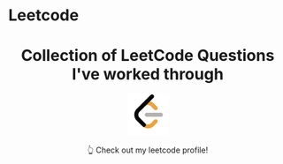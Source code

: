 # Leetcode
<div align = center>
  <h1>Collection of LeetCode Questions I've worked through</h1>
  <div>
    <a href="https://leetcode.com/Danryanh7/" target="_blank">
      <img height = 75px width = auto src="leetcodeLogo.png" alt="Link to Leetcode profile"/>
    </a>
  </div>
  <p>👆 Check out my leetcode profile!</p>
</div>
